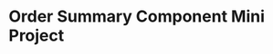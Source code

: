 # Order Summary Component Mini Project

<a href="https://ankitnsk178.github.io/Order-Summary-Component-Mini-Project/index.html">